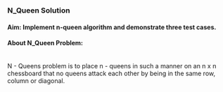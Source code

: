 ### N_Queen Solution
#### Aim: Implement n-queen algorithm and demonstrate three test cases.

#### About N_Queen Problem:
<br>N - Queens problem is to place n - queens in such a manner on an n x n chessboard that no queens attack each other by being in the same row, column or diagonal.

